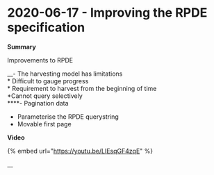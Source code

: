 # 2020-06-17 - Improving the RPDE specification

**Summary**

Improvements to RPDE  
  
__- The harvesting model has limitations  
\* Difficult to gauge progress  
\* Requirement to harvest from the beginning of time  
\*Cannot query selectively  
****- Pagination data  
- Parameterise the RPDE querystring  
- Movable first page

**Video**

{% embed url="https://youtu.be/LIEsqGF4zqE" %}



  
__

